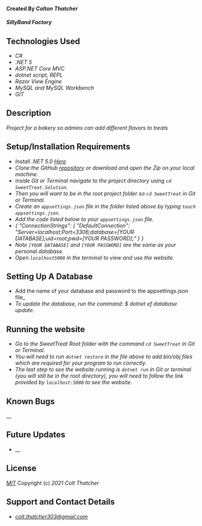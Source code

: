 #### Created By _**Colton Thatcher**_

#### _SillyBand Factory_

## Technologies Used


* _C#_
* _.NET 5_
* _ASP.NET Core MVC_
* _dotnet script, REPL_
* _Razor View Engine_
* _MySQL and MySQL Workbench_
* _GIT_


## Description

_Project for a bakery so admins can add different flavors to treats_

## Setup/Installation Requirements
* _Install .NET 5.0 [Here](https://dotnet.microsoft.com/en-us/download/dotnet/5.0)_
* _Clone the GitHub [repository]() or download and open the Zip on your local machine._
* _inside Git or Terminal navigate to the project directory using `cd SweetTreat.Solution`._
* _Then you will want to be in the root project folder so `cd SweetTreat` in Git or Terminal._
* _Create an `appsettings.json` file in the folder listed above by typing `touch appsettings.json`._
* _Add the code listed below to your `appsettings.json` file._
* _{
"ConnectionStrings": {
"DefaultConnection": "Server=localhost;Port=3306;database=[YOUR DATABASE];uid=root;pwd=[YOUR PASSWORD];"
}
}_
* _Note `[YOUR DATABASE]` and `[YOUR PASSWORD]` are the same as your personal database._
* _Open `localhost5000` in the terminal to view and use the website._

## Setting Up A Database

* Add the name of your database and password to the appsettings.json file_
* _To update the database, run the command: $ dotnet ef database update._



## Running the website

* _Go to the SweetTreat Root folder with the command `cd SweetTreat` in Git or Terminal._
* _You will need to run `dotnet restore` in the file above to add bin/obj files which are required for your program to run correctly._
* _The last step to see the website running is `dotnet run` in Git or terminal (you will still be in the root directory), you will need to follow the link provided by `localhost:5000` to see the website._




## Known Bugs

__

## Future Updates

* __

## License

_[MIT](https://opensource.org/licenses/MIT)_
Copyright (c) _2021_ _Colt Thatcher_

## Support and Contact Details
* _[colt.thatcher303@gmail.com](colt.thatcher303@gmail.com)_

